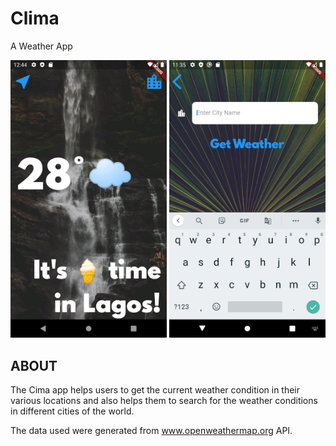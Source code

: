 # Clima
A Weather App
<p align="center" justify-content = "space-between" display="flex">
  <img src = "https://github.com/jonyoung123/Clima/blob/main/Screenshot_1654213491.png" width=250>
  <img src = "https://github.com/jonyoung123/Clima/blob/main/cityscreen.png" width=250>
 </p>


## ABOUT
The Cima app helps users to get the current weather condition in their various locations and also helps them to search for the weather conditions in different cities of the world.

The data used were generated from www.openweathermap.org API.
